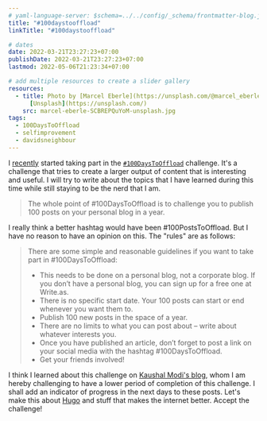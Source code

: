 ```yaml
---
# yaml-language-server: $schema=../../config/_schema/frontmatter-blog.json
title: "#100daystooffload"
linkTitle: "#100daystooffload"

# dates
date: 2022-03-21T23:27:23+07:00
publishDate: 2022-03-21T23:27:23+07:00
lastmod: 2022-05-06T21:23:34+07:00

# add multiple resources to create a slider gallery
resources:
  - title: Photo by [Marcel Eberle](https://unsplash.com/@marcel_eberle) via
      [Unsplash](https://unsplash.com/)
    src: marcel-eberle-SCBREPQuYoM-unsplash.jpg
tags:
  - 100DaysToOffload
  - selfimprovement
  - davidsneighbour
---
```


I [recently](/blog/2022/notes-from-the-laboratory-february/) started taking part in the [`#100DaysToOffload`](https://100daystooffload.com/) challenge. It's a challenge that tries to create a larger output of content that is interesting and useful. I will try to write about the topics that I have learned during this time while still staying to be the nerd that I am.

> The whole point of #100DaysToOffload is to challenge you to publish 100 posts on your personal blog in a year.

I really think a better hashtag would have been #100PostsToOffload. But I have no reason to have an opinion on this. The "rules" are as follows:

> There are some simple and reasonable guidelines if you want to take part in #100DaysToOffload:
>
> - This needs to be done on a personal blog, not a corporate blog. If you don’t have a personal blog, you can sign up for a free one at Write.as.
> - There is no specific start date. Your 100 posts can start or end whenever you want them to.
> - Publish 100 new posts in the space of a year.
> - There are no limits to what you can post about – write about whatever interests you.
> - Once you have published an article, don’t forget to post a link on your social media with the hashtag #100DaysToOffload.
> - Get your friends involved!

I think I learned about this challenge on [Kaushal Modi's blog](https://scripter.co/auto-count-100daystooffload-posts/), whom I am hereby challenging to have a lower period of completion of this challenge. I shall add an indicator of progress in the next days to these posts. Let's make this about [Hugo](https://gohugo.io) and stuff that makes the internet better. Accept the challenge!
